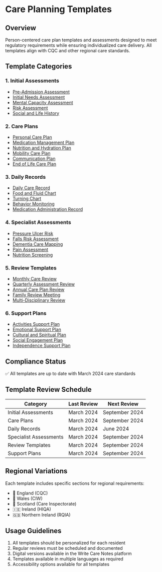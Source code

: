 # Care Planning Templates

## Overview
Person-centered care plan templates and assessments designed to meet regulatory requirements while ensuring individualized care delivery. All templates align with CQC and other regional care standards.

## Template Categories

### 1. Initial Assessments
- [Pre-Admission Assessment](assessments/pre-admission.md)
- [Initial Needs Assessment](assessments/initial-needs.md)
- [Mental Capacity Assessment](assessments/mental-capacity.md)
- [Risk Assessment](assessments/risk.md)
- [Social and Life History](assessments/life-history.md)

### 2. Care Plans
- [Personal Care Plan](care-plans/personal-care.md)
- [Medication Management Plan](care-plans/medication.md)
- [Nutrition and Hydration Plan](care-plans/nutrition.md)
- [Mobility Care Plan](care-plans/mobility.md)
- [Communication Plan](care-plans/communication.md)
- [End of Life Care Plan](care-plans/end-of-life.md)

### 3. Daily Records
- [Daily Care Record](daily-records/daily-care.md)
- [Food and Fluid Chart](daily-records/food-fluid.md)
- [Turning Chart](daily-records/turning.md)
- [Behavior Monitoring](daily-records/behavior.md)
- [Medication Administration Record](daily-records/mar.md)

### 4. Specialist Assessments
- [Pressure Ulcer Risk](specialist/pressure-ulcer.md)
- [Falls Risk Assessment](specialist/falls.md)
- [Dementia Care Mapping](specialist/dementia.md)
- [Pain Assessment](specialist/pain.md)
- [Nutrition Screening](specialist/nutrition.md)

### 5. Review Templates
- [Monthly Care Review](reviews/monthly.md)
- [Quarterly Assessment Review](reviews/quarterly.md)
- [Annual Care Plan Review](reviews/annual.md)
- [Family Review Meeting](reviews/family.md)
- [Multi-Disciplinary Review](reviews/mdt.md)

### 6. Support Plans
- [Activities Support Plan](support-plans/activities.md)
- [Emotional Support Plan](support-plans/emotional.md)
- [Cultural and Spiritual Plan](support-plans/cultural.md)
- [Social Engagement Plan](support-plans/social.md)
- [Independence Support Plan](support-plans/independence.md)

## Compliance Status
✅ All templates are up to date with March 2024 care standards

## Template Review Schedule
| Category | Last Review | Next Review |
|----------|-------------|-------------|
| Initial Assessments | March 2024 | September 2024 |
| Care Plans | March 2024 | September 2024 |
| Daily Records | March 2024 | June 2024 |
| Specialist Assessments | March 2024 | September 2024 |
| Review Templates | March 2024 | September 2024 |
| Support Plans | March 2024 | September 2024 |

## Regional Variations
Each template includes specific sections for regional requirements:
- 🏴󠁧󠁢󠁥󠁮󠁧󠁿 England (CQC)
- 🏴󠁧󠁢󠁷󠁬󠁳󠁿 Wales (CIW)
- 🏴󠁧󠁢󠁳󠁣󠁴󠁿 Scotland (Care Inspectorate)
- 🇮🇪 Ireland (HIQA)
- 🇬🇧 Northern Ireland (RQIA)

## Usage Guidelines
1. All templates should be personalized for each resident
2. Regular reviews must be scheduled and documented
3. Digital versions available in the Write Care Notes platform
4. Templates available in multiple languages as required
5. Accessibility options available for all templates 